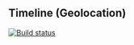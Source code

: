 ## Timeline (Geolocation)

[![Build status](https://ci.appveyor.com/api/projects/status/ltcmn8v3u3e73xut?svg=true)](https://ci.appveyor.com/project/Arkadii-2021/timeline-geolocation)
